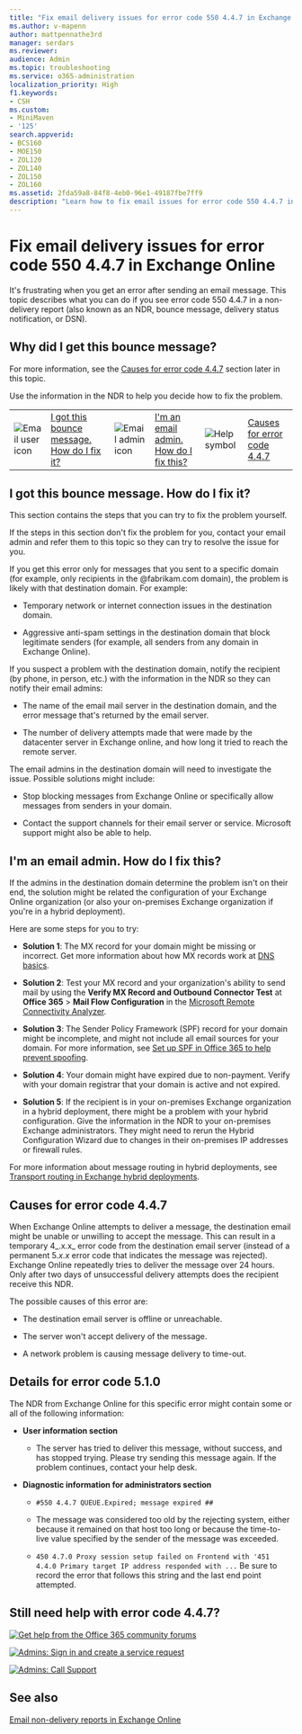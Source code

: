 ```yaml
---
title: "Fix email delivery issues for error code 550 4.4.7 in Exchange Online"
ms.author: v-mapenn
author: mattpennathe3rd
manager: serdars
ms.reviewer: 
audience: Admin
ms.topic: troubleshooting
ms.service: o365-administration
localization_priority: High
f1.keywords:
- CSH
ms.custom: 
- MiniMaven
- '125'
search.appverid:
- BCS160
- MOE150
- ZOL120
- ZOL140
- ZOL150
- ZOL160
ms.assetid: 2fda59a8-84f8-4eb0-96e1-49187fbe7ff9
description: "Learn how to fix email issues for error code 550 4.4.7 in Exchange Online (the destination email server won't or can't accept the message)."
---
```


# Fix email delivery issues for error code 550 4.4.7 in Exchange Online

It's frustrating when you get an error after sending an email message. This topic describes what you can do if you see error code 550 4.4.7 in a non-delivery report (also known as an NDR, bounce message, delivery status notification, or DSN).

## Why did I get this bounce message?

For more information, see the [Causes for error code 4.4.7](#causes-for-error-code-447) section later in this topic.

Use the information in the NDR to help you decide how to fix the problem.

|||||||
|:-----|:-----|:-----|:-----|:-----|:-----|
|![Email user icon](../../media/31425afd-41a9-435e-aa85-6886277c369b.png)|[I got this bounce message. How do I fix it?](#i-got-this-bounce-message-how-do-i-fix-it)|![Email admin icon](../../media/3d4c569e-b819-4a29-86b1-4b9619cf2acf.png)|[I'm an email admin. How do I fix this?](#im-an-email-admin-how-do-i-fix-this)|![Help symbol](../../media/5bf13e77-0400-4dda-a569-b99b8a918b48.png)|[Causes for error code 4.4.7](#causes-for-error-code-447)|

## I got this bounce message. How do I fix it?

This section contains the steps that you can try to fix the problem yourself.

If the steps in this section don't fix the problem for you, contact your email admin and refer them to this topic so they can try to resolve the issue for you.

If you get this error only for messages that you sent to a specific domain (for example, only recipients in the @fabrikam.com domain), the problem is likely with that destination domain. For example:

- Temporary network or internet connection issues in the destination domain.

- Aggressive anti-spam settings in the destination domain that block legitimate senders (for example, all senders from any domain in Exchange Online).

If you suspect a problem with the destination domain, notify the recipient (by phone, in person, etc.) with the information in the NDR so they can notify their email admins:

- The name of the email mail server in the destination domain, and the error message that's returned by the email server.

- The number of delivery attempts made that were made by the datacenter server in Exchange online, and how long it tried to reach the remote server.

The email admins in the destination domain will need to investigate the issue. Possible solutions might include:

- Stop blocking messages from Exchange Online or specifically allow messages from senders in your domain.

- Contact the support channels for their email server or service. Microsoft support might also be able to help.

## I'm an email admin. How do I fix this?

If the admins in the destination domain determine the problem isn't on their end, the solution might be related the configuration of your Exchange Online organization (or also your on-premises Exchange organization if you're in a hybrid deployment).

Here are some steps for you to try:

- **Solution 1**: The MX record for your domain might be missing or incorrect. Get more information about how MX records work at [DNS basics](https://support.office.com/article/854b6b2b-0255-4089-8019-b765cff70377.aspx).

- **Solution 2**: Test your MX record and your organization's ability to send mail by using the **Verify MX Record and Outbound Connector Test** at **Office 365** \> **Mail Flow Configuration** in the [Microsoft Remote Connectivity Analyzer](https://go.microsoft.com/fwlink/p/?LinkID=390941).

- **Solution 3**: The Sender Policy Framework (SPF) record for your domain might be incomplete, and might not include all email sources for your domain. For more information, see [Set up SPF in Office 365 to help prevent spoofing](https://go.microsoft.com/fwlink/p/?linkid=836403).

- **Solution 4**: Your domain might have expired due to non-payment. Verify with your domain registrar that your domain is active and not expired.

- **Solution 5**: If the recipient is in your on-premises Exchange organization in a hybrid deployment, there might be a problem with your hybrid configuration. Give the information in the NDR to your on-premises Exchange administrators. They might need to rerun the Hybrid Configuration Wizard due to changes in their on-premises IP addresses or firewall rules.

For more information about message routing in hybrid deployments, see [Transport routing in Exchange hybrid deployments](https://docs.microsoft.com/exchange/transport-routing).

## Causes for error code 4.4.7

When Exchange Online attempts to deliver a message, the destination email might be unable or unwilling to accept the message. This can result in a temporary 4_.x.x_ error code from the destination email server (instead of a permanent 5._x.x_ error code that indicates the message was rejected). Exchange Online repeatedly tries to deliver the message over 24 hours. Only after two days of unsuccessful delivery attempts does the recipient receive this NDR.

The possible causes of this error are:

- The destination email server is offline or unreachable.

- The server won't accept delivery of the message.

- A network problem is causing message delivery to time-out.

## Details for error code 5.1.0

The NDR from Exchange Online for this specific error might contain some or all of the following information:

- **User information section**

  - The server has tried to deliver this message, without success, and has stopped trying. Please try sending this message again. If the problem continues, contact your help desk.

- **Diagnostic information for administrators section**

  - `#550 4.4.7 QUEUE.Expired; message expired ##`

  - The message was considered too old by the rejecting system, either because it remained on that host too long or because the time-to-live value specified by the sender of the message was exceeded.

  - `450 4.7.0 Proxy session setup failed on Frontend with '451 4.4.0 Primary target IP address responded with ...` Be sure to record the error that follows this string and the last end point attempted.

## Still need help with error code 4.4.7?

[![Get help from the Office 365 community forums](../../media/12a746cc-184b-4288-908c-f718ce9c4ba5.png)](https://go.microsoft.com/fwlink/p/?LinkId=518605)

[![Admins: Sign in and create a service request](../../media/10862798-181d-47a5-ae4f-3f8d5a2874d4.png)](https://go.microsoft.com/fwlink/p/?LinkId=519124)

[![Admins: Call Support](../../media/9f262e67-e8c9-4fc0-85c2-b3f4cfbc064e.png)](https://go.microsoft.com/fwlink/p/?LinkID=518322)

## See also

[Email non-delivery reports in Exchange Online](non-delivery-reports-in-exchange-online.md)
